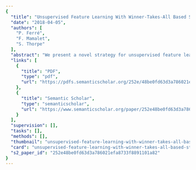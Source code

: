 ```yaml
---
{
  "title": "Unsupervised Feature Learning With Winner-Takes-All Based STDP",
  "date": "2018-04-05",
  "authors": [
    "P. Ferré",
    "F. Mamalet",
    "S. Thorpe"
  ],
  "abstract": "We present a novel strategy for unsupervised feature learning in image applications inspired by the Spike-Timing-Dependent-Plasticity (STDP) biological learning rule. We show equivalence between rank order coding Leaky-Integrate-and-Fire neurons and ReLU artificial neurons when applied to non-temporal data. We apply this to images using rank-order coding, which allows us to perform a full network simulation with a single feed-forward pass using GPU hardware. Next we introduce a binary STDP learning rule compatible with training on batches of images. Two mechanisms to stabilize the training are also presented : a Winner-Takes-All (WTA) framework which selects the most relevant patches to learn from along the spatial dimensions, and a simple feature-wise normalization as homeostatic process. This learning process allows us to train multi-layer architectures of convolutional sparse features. We apply our method to extract features from the MNIST, ETH80, CIFAR-10, and STL-10 datasets and show that these features are relevant for classification. We finally compare these results with several other state of the art unsupervised learning methods.",
  "links": [
    {
      "title": "PDF",
      "type": "pdf",
      "url": "https://pdfs.semanticscholar.org/252e/48be0fd63d3a786021efa8733f8891101a82.pdf"
    },
    {
      "title": "Semantic Scholar",
      "type": "semanticscholar",
      "url": "https://www.semanticscholar.org/paper/252e48be0fd63d3a786021efa8733f8891101a82"
    }
  ],
  "supervision": [],
  "tasks": [],
  "methods": [],
  "thumbnail": "unsupervised-feature-learning-with-winner-takes-all-based-stdp-thumb.jpg",
  "card": "unsupervised-feature-learning-with-winner-takes-all-based-stdp-card.jpg",
  "s2_paper_id": "252e48be0fd63d3a786021efa8733f8891101a82"
}
---
```


